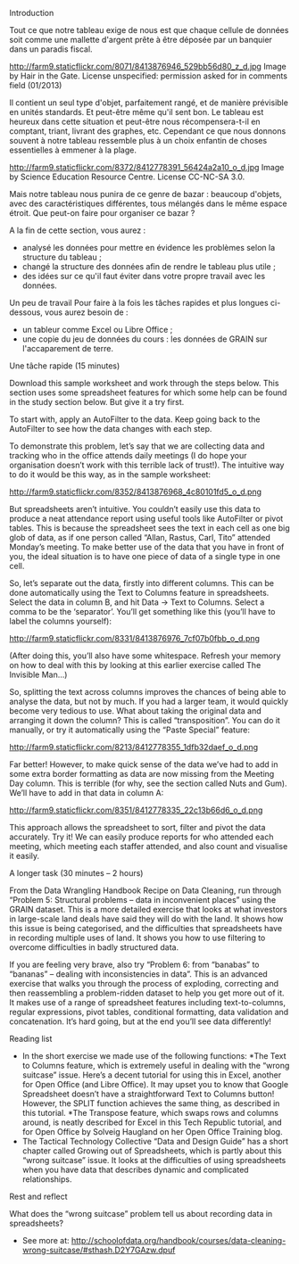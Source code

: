 Introduction

Tout ce que notre tableau exige de nous est que chaque cellule de données soit comme une mallette d'argent prête à être déposée par un banquier dans un paradis fiscal. 

http://farm9.staticflickr.com/8071/8413876946_529bb56d80_z_d.jpg
Image by Hair in the Gate. License unspecified: permission asked for in comments field (01/2013)

Il contient un seul type d'objet, parfaitement rangé, et de manière prévisible en unités standards. Et peut-être même qu'il sent bon. Le tableau est heureux dans cette situation et peut-être nous récompensera-t-il en comptant, triant, livrant des graphes, etc. Cependant ce que nous donnons souvent à notre tableau ressemble plus à un choix enfantin de choses essentielles à emmener à la plage. 

http://farm9.staticflickr.com/8372/8412778391_56424a2a10_o_d.jpg
Image by Science Education Resource Centre. License CC-NC-SA 3.0.

Mais notre tableau nous punira de ce genre de bazar : beaucoup d'objets, avec des caractéristiques différentes, tous mélangés dans le même espace étroit. Que peut-on faire pour organiser ce bazar ? 

A la fin de cette section, vous aurez :
- analysé les données pour mettre en évidence les problèmes selon la structure du tableau ;
- changé la structure des données afin de rendre le tableau plus utile ;
- des idées sur ce qu'il faut éviter dans votre propre travail avec les données. 

Un peu de travail
Pour faire à la fois les tâches rapides et plus longues ci-dessous, vous aurez besoin de : 
- un tableur comme Excel ou Libre Office ;
- une copie du jeu de données du cours : les données de GRAIN sur l'accaparement de terre.

Une tâche rapide (15 minutes)

Download this sample worksheet and work through the steps below. This section uses some spreadsheet features for which some help can be found in the study section below. But give it a try first.

To start with, apply an AutoFilter to the data. Keep going back to the AutoFilter to see how the data changes with each step.

To demonstrate this problem, let’s say that we are collecting data and tracking who in the office attends daily meetings (I do hope your organisation doesn’t work with this terrible lack of trust!). The intuitive way to do it would be this way, as in the sample worksheet:

http://farm9.staticflickr.com/8352/8413876968_4c80101fd5_o_d.png

But spreadsheets aren’t intuitive. You couldn’t easily use this data to produce a neat attendance report using useful tools like AutoFilter or pivot tables. This is because the spreadsheet sees the text in each cell as one big glob of data, as if one person called “Allan, Rastus, Carl, Tito” attended Monday’s meeting. To make better use of the data that you have in front of you, the ideal situation is to have one piece of data of a single type in one cell.

So, let’s separate out the data, firstly into different columns. This can be done automatically using the Text to Columns feature in spreadsheets. Select the data in column B, and hit Data → Text to Columns. Select a comma to be the ‘separator’. You’ll get something like this (you’ll have to label the columns yourself):

http://farm9.staticflickr.com/8331/8413876976_7cf07b0fbb_o_d.png

(After doing this, you’ll also have some whitespace. Refresh your memory on how to deal with this by looking at this earlier exercise called The Invisible Man…)

So, splitting the text across columns improves the chances of being able to analyse the data, but not by much. If you had a larger team, it would quickly become very tedious to use. What about taking the original data and arranging it down the column? This is called “transposition”. You can do it manually, or try it automatically using the “Paste Special” feature:

http://farm9.staticflickr.com/8213/8412778355_1dfb32daef_o_d.png

Far better! However, to make quick sense of the data we’ve had to add in some extra border formatting as data are now missing from the Meeting Day column. This is terrible (for why, see the section called Nuts and Gum). We’ll have to add in that data in column A:

http://farm9.staticflickr.com/8351/8412778335_22c13b66d6_o_d.png

This approach allows the spreadsheet to sort, filter and pivot the data accurately. Try it! We can easily produce reports for who attended each meeting, which meeting each staffer attended, and also count and visualise it easily.

A longer task (30 minutes – 2 hours)

From the Data Wrangling Handbook Recipe on Data Cleaning, run through “Problem 5: Structural problems – data in inconvenient places” using the GRAIN dataset. This is a more detailed exercise that looks at what investors in large-scale land deals have said they will do with the land. It shows how this issue is being categorised, and the difficulties that spreadsheets have in recording multiple uses of land. It shows you how to use filtering to overcome difficulties in badly structured data.

If you are feeling very brave, also try “Problem 6: from “banabas” to “bananas” – dealing with inconsistencies in data”. This is an advanced exercise that walks you through the process of exploding, correcting and then reassembling a problem-ridden dataset to help you get more out of it. It makes use of a range of spreadsheet features including text-to-columns, regular expressions, pivot tables, conditional formatting, data validation and concatenation. It’s hard going, but at the end you’ll see data differently!

Reading list

- In the short exercise we made use of the following functions:
*The Text to Columns feature, which is extremely useful in dealing with the “wrong suitcase” issue. Here’s a decent tutorial for using this in Excel, another for Open Office (and Libre Office). It may upset you to know that Google Spreadsheet doesn’t have a straightforward Text to Columns button! However, the SPLIT function achieves the same thing, as described in this tutorial.
*The Transpose feature, which swaps rows and columns around, is neatly described for Excel in this Tech Republic tutorial, and for Open Office by Solveig Haugland on her Open Office Training blog.
- The Tactical Technology Collective “Data and Design Guide” has a short chapter called Growing out of Spreadsheets, which is partly about this “wrong suitcase” issue. It looks at the difficulties of using spreadsheets when you have data that describes dynamic and complicated relationships.

Rest and reflect

What does the “wrong suitcase” problem tell us about recording data in spreadsheets?

- See more at: http://schoolofdata.org/handbook/courses/data-cleaning-wrong-suitcase/#sthash.D2Y7GAzw.dpuf

